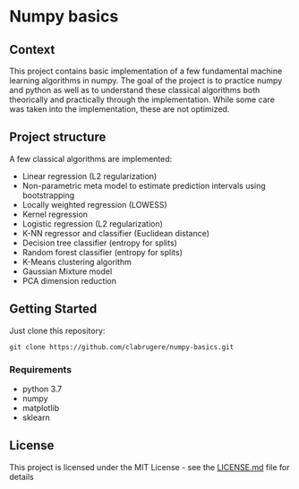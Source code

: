 # Numpy basics

## Context
This project contains basic implementation of a few fundamental machine learning algorithms in numpy. The goal of the project is to practice numpy and python as well as to understand these classical algorithms both theorically and practically through the implementation.
While some care was taken into the implementation, these are not optimized.

## Project structure
A few classical algorithms are implemented:
* Linear regression (L2 regularization)
* Non-parametric meta model to estimate prediction intervals using bootstrapping
* Locally weighted regression (LOWESS)
* Kernel regression
* Logistic regression (L2 regularization)
* K-NN regressor and classifier (Euclidean distance)
* Decision tree classifier (entropy for splits)
* Random forest classifier (entropy for splits)
* K-Means clustering algorithm
* Gaussian Mixture model
* PCA dimension reduction

## Getting Started

Just clone this repository:
```
git clone https://github.com/clabrugere/numpy-basics.git
```

### Requirements

* python 3.7
* numpy
* matplotlib
* sklearn

## License

This project is licensed under the MIT License - see the [LICENSE.md](LICENSE.md) file for details
